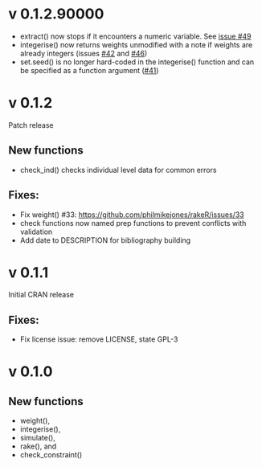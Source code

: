 v 0.1.2.90000
=============

* extract() now stops if it encounters a numeric variable. See [issue #49](https://github.com/philmikejones/rakeR/issues/49)
* integerise() now returns weights unmodified with a note if weights are
already integers (issues [#42](https://github.com/philmikejones/rakeR/issues/42) and [#46](https://github.com/philmikejones/rakeR/issues/46))
* set.seed() is no longer hard-coded in the integerise() function and can be 
specified as a function argument
([#41](https://github.com/philmikejones/rakeR/issues/41))

v 0.1.2
=======

Patch release

New functions
-------------

* check_ind() checks individual level data for common errors


Fixes:
------

* Fix weight() #33: https://github.com/philmikejones/rakeR/issues/33
* check functions now named prep functions to prevent conflicts with validation
* Add date to DESCRIPTION for bibliography building


v 0.1.1
=======

Initial CRAN release

Fixes:
------

* Fix license issue: remove LICENSE, state GPL-3


v 0.1.0
=======

New functions
-------------

* weight(),
* integerise(),
* simulate(),
* rake(), and
* check_constraint()
